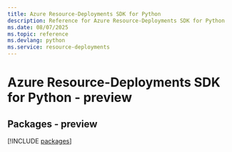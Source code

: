 ```yaml
---
title: Azure Resource-Deployments SDK for Python
description: Reference for Azure Resource-Deployments SDK for Python
ms.date: 08/07/2025
ms.topic: reference
ms.devlang: python
ms.service: resource-deployments
---
```

# Azure Resource-Deployments SDK for Python - preview
## Packages - preview
[!INCLUDE [packages](resource-deployments-index.md)]